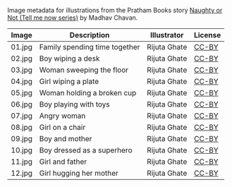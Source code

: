 Image metadata for illustrations from the Pratham Books story [Naughty or Not (Tell me now series)](https://storyweaver.org.in/stories/470-naughty-or-not-tell-me-now-series) by Madhav Chavan.

Image | Description | Illustrator | License
----- | ----------- | ----------- | -------
01.jpg | Family spending time together | Rijuta Ghate | [CC-BY](https://creativecommons.org/licenses/by/4.0/)
02.jpg | Boy wiping a desk | Rijuta Ghate | [CC-BY](https://creativecommons.org/licenses/by/4.0/)
03.jpg | Woman sweeping the floor | Rijuta Ghate | [CC-BY](https://creativecommons.org/licenses/by/4.0/)
04.jpg | Girl wiping a plate | Rijuta Ghate | [CC-BY](https://creativecommons.org/licenses/by/4.0/)
05.jpg | Woman holding a broken cup | Rijuta Ghate | [CC-BY](https://creativecommons.org/licenses/by/4.0/)
06.jpg | Boy playing with toys | Rijuta Ghate | [CC-BY](https://creativecommons.org/licenses/by/4.0/)
07.jpg | Angry woman | Rijuta Ghate | [CC-BY](https://creativecommons.org/licenses/by/4.0/)
08.jpg | Girl on a chair | Rijuta Ghate | [CC-BY](https://creativecommons.org/licenses/by/4.0/)
09.jpg | Boy and mother | Rijuta Ghate | [CC-BY](https://creativecommons.org/licenses/by/4.0/)
10.jpg | Boy dressed as a superhero | Rijuta Ghate | [CC-BY](https://creativecommons.org/licenses/by/4.0/)
11.jpg | Girl and father | Rijuta Ghate | [CC-BY](https://creativecommons.org/licenses/by/4.0/)
12.jpg | Girl hugging her mother | Rijuta Ghate | [CC-BY](https://creativecommons.org/licenses/by/4.0/)